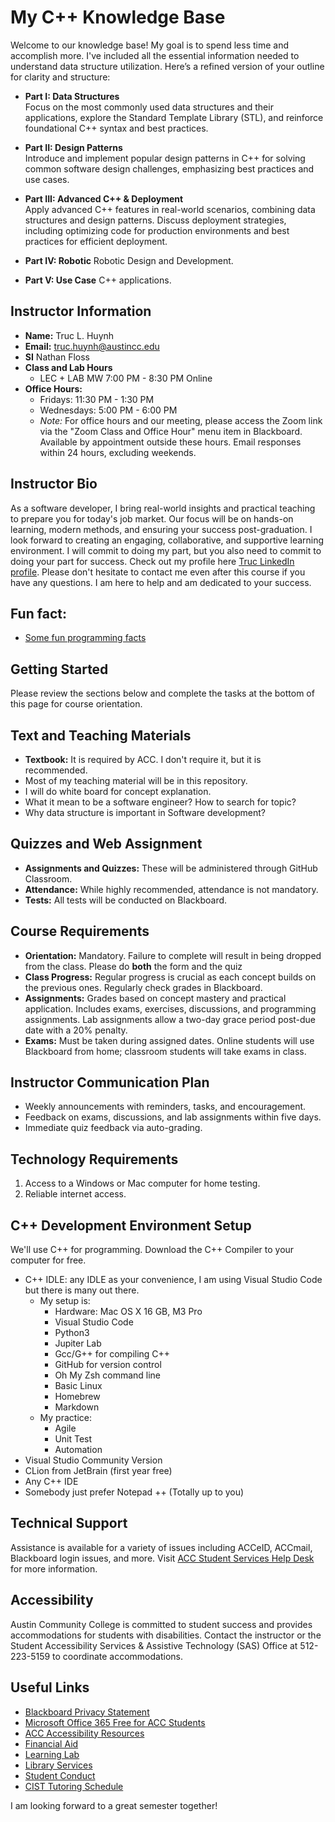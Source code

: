 # My C++ Knowledge Base

Welcome to our knowledge base! My goal is to spend less time and accomplish more. I've included all the essential
information needed to understand data structure utilization.
Here’s a refined version of your outline for clarity and structure:

+ **Part I: Data Structures**  
  Focus on the most commonly used data structures and their applications, explore the Standard Template Library (STL),
  and reinforce foundational C++ syntax and best practices.

+ **Part II: Design Patterns**  
  Introduce and implement popular design patterns in C++ for solving common software design challenges, emphasizing best
  practices and use cases.

+ **Part III: Advanced C++ & Deployment**  
  Apply advanced C++ features in real-world scenarios, combining data structures and design patterns. Discuss deployment
  strategies, including optimizing code for production environments and best practices for efficient deployment.

+ **Part IV: Robotic**
  Robotic Design and Development.
  
+ **Part V: Use Case**
  C++ applications.

## Instructor Information

- **Name:** Truc L. Huynh
- **Email:** [truc.huynh@austincc.edu](mailto:truc.huynh@austincc.edu)
- **SI** Nathan Floss
- **Class and Lab Hours**
    - LEC + LAB MW 7:00 PM - 8:30 PM Online
- **Office Hours:**
    - Fridays: 11:30 PM - 1:30 PM
    - Wednesdays: 5:00 PM - 6:00 PM
    - *Note:* For office hours and our meeting, please access the Zoom link via the "Zoom Class and Office Hour" menu
      item in Blackboard. Available by appointment outside these hours. Email responses within 24 hours, excluding
      weekends.

## Instructor Bio

As a software developer, I bring real-world insights and practical teaching to prepare you for today's job market. Our
focus will be on hands-on learning, modern methods, and ensuring your success post-graduation. I look forward to
creating an engaging, collaborative, and supportive learning environment. I will commit to doing my part, but you also
need to commit to doing your part for success.
Check out my profile here [Truc LinkedIn profile](https://www.linkedin.com/in/trucdev/). Please don't hesitate to
contact me even after this course if you have any questions. I am here to help and am dedicated to your success.

## Fun fact:

- [Some fun programming facts](https://chatgpt.com/share/289d35cb-c901-4954-8a0e-594f05a38d48)

## Getting Started

Please review the sections below and complete the tasks at the bottom of this page for course orientation.

## Text and Teaching Materials

- **Textbook:** It is required by ACC. I don't require it, but it is recommended.
- Most of my teaching material will be in this repository.
- I will do white board for concept explanation.
- What it mean to be a software engineer? How to search for topic?
- Why data structure is important in Software development?

## Quizzes and Web Assignment

- **Assignments and Quizzes:** These will be administered through GitHub Classroom.
- **Attendance:** While highly recommended, attendance is not mandatory.
- **Tests:** All tests will be conducted on Blackboard.

## Course Requirements

- **Orientation:** Mandatory. Failure to complete will result in being dropped from the class. Please do **both** the
  form and the quiz
- **Class Progress:** Regular progress is crucial as each concept builds on the previous ones. Regularly check grades in
  Blackboard.
- **Assignments:** Grades based on concept mastery and practical application. Includes exams, exercises, discussions,
  and programming assignments. Lab assignments allow a two-day grace period post-due date with a 20% penalty.
- **Exams:** Must be taken during assigned dates. Online students will use Blackboard from home; classroom students will
  take exams in class.

## Instructor Communication Plan

- Weekly announcements with reminders, tasks, and encouragement.
- Feedback on exams, discussions, and lab assignments within five days.
- Immediate quiz feedback via auto-grading.

## Technology Requirements

1. Access to a Windows or Mac computer for home testing.
2. Reliable internet access.

## C++ Development Environment Setup

We'll use C++ for programming. Download the C++ Compiler to your computer for free.

- C++ IDLE: any IDLE as your convenience, I am using Visual Studio Code but there is many out there.
    - My setup is:
        - Hardware: Mac OS X 16 GB, M3 Pro
        - Visual Studio Code
        - Python3
        - Jupiter Lab
        - Gcc/G++ for compiling C++
        - GitHub for version control
        - Oh My Zsh command line
        - Basic Linux
        - Homebrew
        - Markdown
    - My practice:
        - Agile
        - Unit Test
        - Automation
- Visual Studio Community Version
- CLion from JetBrain (first year free)
- Any C++ IDE
- Somebody just prefer Notepad ++ (Totally up to you)

## Technical Support

Assistance is available for a variety of issues including ACCeID, ACCmail, Blackboard login issues, and more.
Visit [ACC Student Services Help Desk](https://www.austincc.edu/helpdesk) for more information.

## Accessibility

Austin Community College is committed to student success and provides accommodations for students with disabilities.
Contact the instructor or the Student Accessibility Services & Assistive Technology (SAS) Office at 512-223-5159 to
coordinate accommodations.

## Useful Links

- [Blackboard Privacy Statement](https://www.anthology.com/trust-center/privacy-statement)
- [Microsoft Office 365 Free for ACC Students](https://sites.austincc.edu/newsroom/2014/12/05/microsoft-office-365-offered-free-to-acc-students-employees/)
- [ACC Accessibility Resources](https://www.austincc.edu/students/disability-services)
- [Financial Aid](https://students.austincc.edu/financial-aid/apply-for-financial-aid/)
- [Learning Lab](https://students.austincc.edu/learning-lab/)
- [Library Services](https://library.austincc.edu/)
- [Student Conduct](https://students.austincc.edu/student-rights-responsibilities/student-conduct/)
- [CIST Tutoring Schedule](https://sites.austincc.edu/cs/student-resources/csit-tutoring-schedule/)

I am looking forward to a great semester together!
